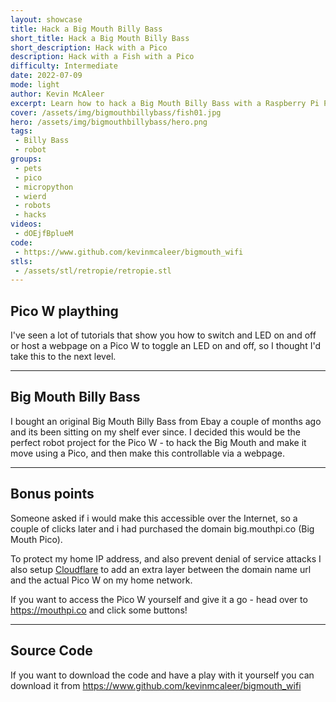 ```yaml
---
layout: showcase
title: Hack a Big Mouth Billy Bass
short_title: Hack a Big Mouth Billy Bass
short_description: Hack with a Pico 
description: Hack with a Fish with a Pico 
difficulty: Intermediate
date: 2022-07-09
mode: light
author: Kevin McAleer
excerpt: Learn how to hack a Big Mouth Billy Bass with a Raspberry Pi Pico W
cover: /assets/img/bigmouthbillybass/fish01.jpg
hero: /assets/img/bigmouthbillybass/hero.png
tags:
 - Billy Bass
 - robot
groups:
 - pets
 - pico
 - micropython
 - wierd
 - robots
 - hacks
videos:
 - dOEjfBplueM
code:
 - https://www.github.com/kevinmcaleer/bigmouth_wifi
stls:
 - /assets/stl/retropie/retropie.stl
---
```


## Pico W plaything

I've seen a lot of tutorials that show you how to switch and LED on and off or host a webpage on a Pico W to toggle an LED on and off, so I thought I'd take this to the next level.

---

## Big Mouth Billy Bass

I bought an original Big Mouth Billy Bass from Ebay a couple of months ago and its been sitting on my shelf ever since. I decided this would be the perfect robot project for the Pico W - to hack the Big Mouth and make it move using a Pico, and then make this controllable via a webpage.

---

## Bonus points

Someone asked if i would make this accessible over the Internet, so a couple of clicks later and i had purchased the domain big.mouthpi.co (Big Mouth Pico).

To protect my home IP address, and also prevent denial of service attacks I also setup [Cloudflare](https://www.cloudflare.com) to add an extra layer between the domain name url and the actual Pico W on my home network.

If you want to access the Pico W yourself and give it a go - head over to <https://mouthpi.co> and click some buttons!

---

## Source Code

If you want to download the code and have a play with it yourself you can download it from <https://www.github.com/kevinmcaleer/bigmouth_wifi>
